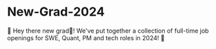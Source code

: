 # New-Grad-2024
👋 Hey there new grad🎉! We've put together a collection of full-time job openings for SWE, Quant, PM and tech roles in 2024! 🚀
